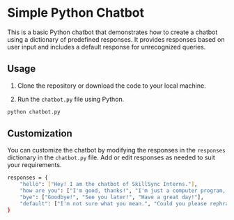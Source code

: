 # Simple Python Chatbot

This is a basic Python chatbot that demonstrates how to create a chatbot using a dictionary of predefined responses. It provides responses based on user input and includes a default response for unrecognized queries.

## Usage

1. Clone the repository or download the code to your local machine.

2. Run the `chatbot.py` file using Python.

```bash
python chatbot.py
```

## Customization

You can customize the chatbot by modifying the responses in the `responses` dictionary in the `chatbot.py` file. Add or edit responses as needed to suit your requirements.

```bash
responses = {
    "hello": ["Hey! I am the chatbot of SkillSync Interns."],
    "how are you": ["I'm good, thanks!", "I'm just a computer program, so I don't have feelings, but I'm here to help!"],
    "bye": ["Goodbye!", "See you later!", "Have a great day!"],
    "default": ["I'm not sure what you mean.", "Could you please rephrase that?", "I don't understand."]
}
```



